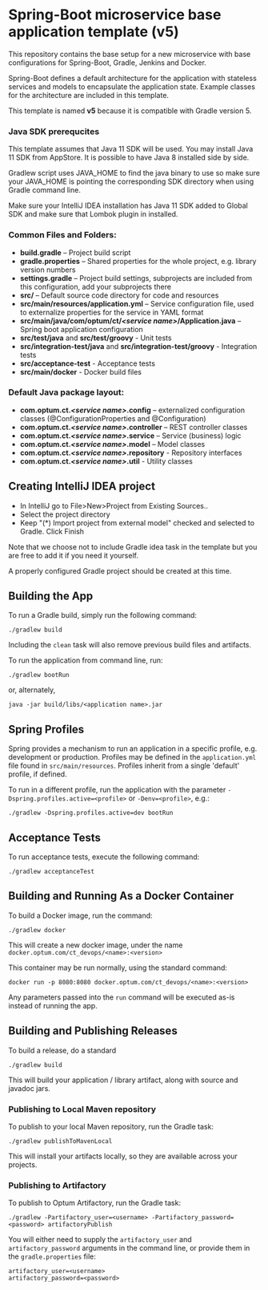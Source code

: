 # Spring-Boot microservice base application template (v5)
 This repository contains the base setup for a new microservice with base configurations 
 for Spring-Boot, Gradle, Jenkins and Docker. 
 
 Spring-Boot defines a default architecture for the application with stateless services and models
 to encapsulate the application state. Example classes for the architecture are included in this 
 template.
 
 This template is named **v5** because it is compatible with Gradle version 5.

### Java SDK prerequcites
This template assumes that Java 11 SDK will be used. You may install Java 11 SDK from AppStore. It is possible to have Java 8 installed side by side.

Gradlew script uses JAVA_HOME to find the java binary to use so make sure your JAVA_HOME is pointing the corresponding SDK directory when using Gradle command line.

Make sure your IntelliJ IDEA installation has Java 11 SDK added to Global SDK and make sure that Lombok plugin in installed.

### Common Files and Folders:
* **build.gradle** – Project build script
* **gradle.properties** – Shared properties for the whole project, e.g. library version  numbers
* **settings.gradle** – Project build settings, subprojects are included from this configuration, add your subprojects there
* **src/** – Default source code directory for code and resources
* **src/main/resources/application.yml** – Service configuration file, used to externalize properties for the service in YAML format
* **src/main/java/com/optum/ct/_\<service name\>_/Application.java** – Spring boot application configuration
* **src/test/java** and **src/test/groovy** - Unit tests
* **src/integration-test/java** and **src/integration-test/groovy** - Integration tests
* **src/acceptance-test** - Acceptance tests
* **src/main/docker** - Docker build files
 
### Default Java package layout:
* **com.optum.ct._\<service name\>_.config** – externalized configuration classes (@ConfigurationProperties and @Configuration)
* **com.optum.ct._\<service name\>_.controller** – REST controller classes
* **com.optum.ct._\<service name\>_.service** – Service (business) logic
* **com.optum.ct._\<service name\>_.model** – Model classes
* **com.optum.ct._\<service name\>_.repository** - Repository interfaces
* **com.optum.ct._\<service name\>_.util** - Utility classes

## Creating IntelliJ IDEA project

* In IntelliJ go to File>New>Project from Existing Sources..
* Select the project directory
* Keep "(*) Import project from external model" checked and selected to Gradle. Click Finish

Note that we choose not to include Gradle idea task in the template but you are free to add it if you need it yourself.

A properly configured Gradle project should be created at this time. 

## Building the App

To run a Gradle build, simply run the following command:

```
./gradlew build
```

Including the `clean` task will also remove previous build files and artifacts.

To run the application from command line, run:

```
./gradlew bootRun
```

or, alternately,

```
java -jar build/libs/<application name>.jar
```

## Spring Profiles

Spring provides a mechanism to run an application in a specific profile, e.g. development or production. Profiles may be
defined in the `application.yml` file found in `src/main/resources`. Profiles inherit from a single 'default' profile,
if defined.

To run in a different profile, run the application with the parameter `-Dspring.profiles.active=<profile>` or `-Denv=<profile>`,
e.g.:

```
./gradlew -Dspring.profiles.active=dev bootRun
```

## Acceptance Tests

To run acceptance tests, execute the following command:

```
./gradlew acceptanceTest
```

## Building and Running As a Docker Container

To build a Docker image, run the command:

```
./gradlew docker
```

This will create a new docker image, under the name `docker.optum.com/ct_devops/<name>:<version>`

This container may be run normally, using the standard command:

```
docker run -p 8080:8080 docker.optum.com/ct_devops/<name>:<version>
```

Any parameters passed into the `run` command will be executed as-is instead of running the app.

## Building and Publishing Releases

To build a release, do a standard

```
./gradlew build
```

This will build your application / library artifact, along with source and javadoc jars.

### Publishing to Local Maven repository

To publish to your local Maven repository, run the Gradle task:

```
./gradlew publishToMavenLocal
```

This will install your artifacts locally, so they are available across your projects.

### Publishing to Artifactory

To publish to Optum Artifactory, run the Gradle task:

```
./gradlew -Partifactory_user=<username> -Partifactory_password=<password> artifactoryPublish
```

You will either need to supply the `artifactory_user` and `artifactory_password` arguments in the command line,
or provide them in the `gradle.properties` file:

```
artifactory_user=<username>
artifactory_password=<password>
```
